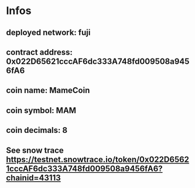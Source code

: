 # Infos

## deployed network: fuji
## contract address: 0x022D65621cccAF6dc333A748fd009508a9456fA6
## coin name: MameCoin
## coin symbol: MAM
## coin decimals: 8
## See snow trace https://testnet.snowtrace.io/token/0x022D65621cccAF6dc333A748fd009508a9456fA6?chainid=43113

